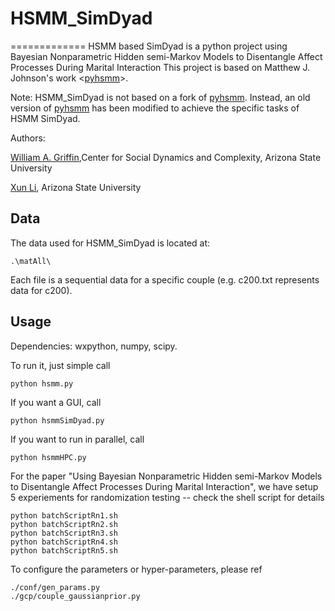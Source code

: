 # HSMM_SimDyad
=============
HSMM based SimDyad is a python project using Bayesian Nonparametric Hidden semi-Markov Models to Disentangle Affect Processes During Marital Interaction
This project is based on Matthew J. Johnson's work <[pyhsmm](https://github.com/mattjj/pyhsmm)>. 

Note: HSMM_SimDyad is not based on a fork of [pyhsmm](https://github.com/mattjj/pyhsmm). Instead, an old version of [pyhsmm](https://github.com/mattjj/pyhsmm) has been modified to achieve the specific tasks of HSMM SimDyad.

Authors: 

[William A. Griffin](https://webapp4.asu.edu/directory/person/11201),Center for Social Dynamics and Complexity, Arizona State University

[Xun Li](xunli@asu.edu), Arizona State University

Data
-----------
The data used for HSMM_SimDyad is located at:
```
.\matAll\
```
Each file is a sequential data for a specific couple (e.g. c200.txt represents data for c200).

Usage
-----------
Dependencies: wxpython, numpy, scipy.

To run it, just simple call
```
python hsmm.py
```

If you want a GUI, call
```
python hsmmSimDyad.py
```

If you want to run in parallel, call
```
python hsmmHPC.py
```

For the paper "Using Bayesian Nonparametric Hidden semi-Markov Models to Disentangle Affect Processes During Marital Interaction", we have setup 5 experiements for randomization testing -- check the shell script for details
```
python batchScriptRn1.sh
python batchScriptRn2.sh
python batchScriptRn3.sh
python batchScriptRn4.sh
python batchScriptRn5.sh
```

To configure the parameters or hyper-parameters, please ref
```
./conf/gen_params.py
./gcp/couple_gaussianprior.py
```
